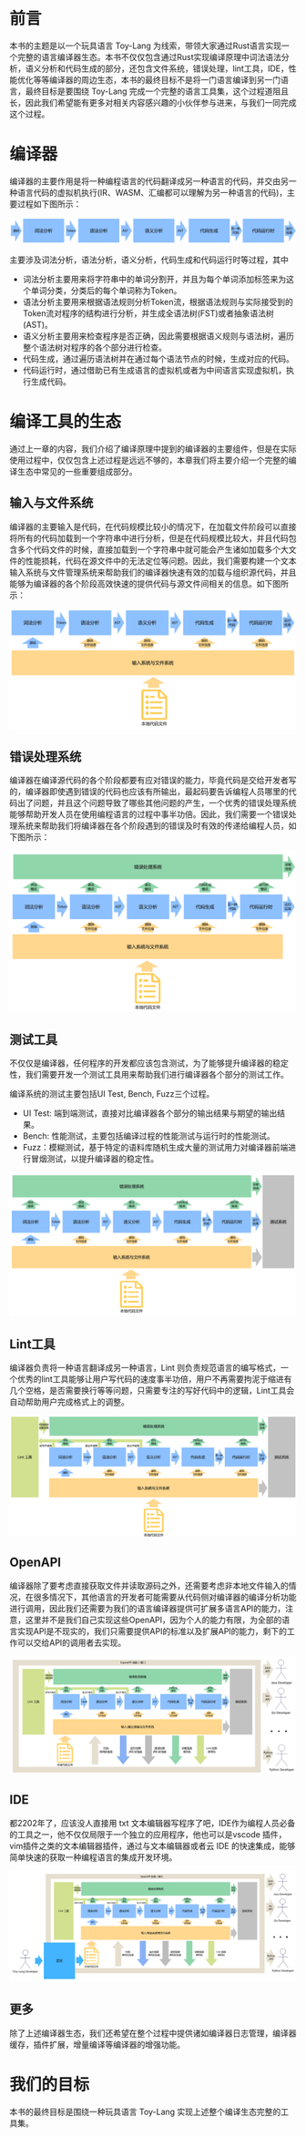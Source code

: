 # 前言

本书的主题是以一个玩具语言 Toy-Lang 为线索，带领大家通过Rust语言实现一个完整的语言编译器生态。本书不仅仅包含通过Rust实现编译原理中词法语法分析，语义分析和代码生成的部分，还包含文件系统，错误处理，lint工具，IDE，性能优化等等编译器的周边生态，本书的最终目标不是将一门语言编译到另一门语言，最终目标是要围绕 Toy-Lang 完成一个完整的语言工具集，这个过程道阻且长，因此我们希望能有更多对相关内容感兴趣的小伙伴参与进来，与我们一同完成这个过程。

# 编译器

编译器的主要作用是将一种编程语言的代码翻译成另一种语言的代码，并交由另一种语言代码的虚拟机执行(IR、WASM、汇编都可以理解为另一种语言的代码)，主要过程如下图所示：

![](./images/preface-01.png)

主要涉及词法分析，语法分析，语义分析，代码生成和代码运行时等过程，其中

- 词法分析主要用来将字符串中的单词分割开，并且为每个单词添加标签来为这个单词分类，分类后的每个单词称为Token。
- 语法分析主要用来根据语法规则分析Token流，根据语法规则与实际接受到的Token流对程序的结构进行分析，并生成全语法树(FST)或者抽象语法树(AST)。
- 语义分析主要用来检查程序是否正确，因此需要根据语义规则与语法树，遍历整个语法树对程序的各个部分进行检查。
- 代码生成，通过遍历语法树并在通过每个语法节点的时候，生成对应的代码。
- 代码运行时，通过借助已有生成语言的虚拟机或者为中间语言实现虚拟机，执行生成代码。

# 编译工具的生态

通过上一章的内容，我们介绍了编译原理中提到的编译器的主要组件，但是在实际使用过程中，仅仅包含上述过程是远远不够的，本章我们将主要介绍一个完整的编译生态中常见的一些重要组成部分。

## 输入与文件系统

编译器的主要输入是代码，在代码规模比较小的情况下，在加载文件阶段可以直接将所有的代码加载到一个字符串中进行分析，但是在代码规模比较大，并且代码包含多个代码文件的时候，直接加载到一个字符串中就可能会产生诸如加载多个大文件的性能损耗，代码在源文件中的无法定位等问题。因此，我们需要构建一个文本输入系统与文件管理系统来帮助我们的编译器快速有效的加载与组织源代码，并且能够为编译器的各个阶段高效快速的提供代码与源文件间相关的信息。如下图所示：

![](./images/preface-02.png)

## 错误处理系统

编译器在编译源代码的各个阶段都要有应对错误的能力，毕竟代码是交给开发者写的，编译器即使遇到错误的代码也应该有所输出，最起码要告诉编程人员哪里的代码出了问题，并且这个问题导致了哪些其他问题的产生，一个优秀的错误处理系统能够帮助开发人员在使用编程语言的过程中事半功倍。因此，我们需要一个错误处理系统来帮助我们将编译器在各个阶段遇到的错误及时有效的传递给编程人员，如下图所示：

![](./images/preface-03.png)

## 测试工具

不仅仅是编译器，任何程序的开发都应该包含测试，为了能够提升编译器的稳定性，我们需要开发一个测试工具用来帮助我们进行编译器各个部分的测试工作。

编译系统的测试主要包括UI Test, Bench, Fuzz三个过程。

- UI Test: 端到端测试，直接对比编译器各个部分的输出结果与期望的输出结果。
- Bench: 性能测试，主要包括编译过程的性能测试与运行时的性能测试。
- Fuzz：模糊测试，基于特定的语料库随机生成大量的测试用力对编译器前端进行冒烟测试，以提升编译器的稳定性。

![](./images/preface-04.png)

## Lint工具

编译器负责将一种语言翻译成另一种语言，Lint 则负责规范语言的编写格式，一个优秀的lint工具能够让用户写代码的速度事半功倍，用户不再需要拘泥于缩进有几个空格，是否需要换行等等问题，只需要专注的写好代码中的逻辑，Lint工具会自动帮助用户完成格式上的调整。

![](./images/preface-05.png)

## OpenAPI

编译器除了要考虑直接获取文件并读取源码之外，还需要考虑非本地文件输入的情况，在很多情况下，其他语言的开发者可能需要从代码侧对编译器的编译分析功能进行调用，因此我们还需要为我们的语言编译器提供可扩展多语言API的能力，注意，这里并不是我们自己实现这些OpenAPI，因为个人的能力有限，为全部的语言实现API是不现实的，我们只需要提供API的标准以及扩展API的能力，剩下的工作可以交给API的调用者去实现。

![](./images/preface-06.png)

## IDE

都2202年了，应该没人直接用 txt 文本编辑器写程序了吧，IDE作为编程人员必备的工具之一，他不仅仅局限于一个独立的应用程序，他也可以是vscode 插件，vim插件之类的文本编辑器插件，通过与文本编辑器或者云 IDE 的快速集成，能够简单快速的获取一种编程语言的集成开发环境。

![](./images/preface-07.png)

## 更多
除了上述编译器生态，我们还希望在整个过程中提供诸如编译器日志管理，编译器缓存，插件扩展，增量编译等编译器的增强功能。

# 我们的目标
本书的最终目标是围绕一种玩具语言 Toy-Lang 实现上述整个编译生态完整的工具集。

